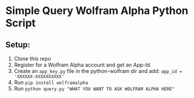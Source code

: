 # Simple Query Wolfram Alpha Python Script

## Setup:

1. Clone this repo
2. Register for a Wolfram Alpha account and get an App-Id.
3. Create an `app_key.py` file in the python-wolfram dir and add:
    `app_id = 'XXXXXX-XXXXXXXXXX'`
4. Run `pip install wolframalpha`
5. Run `python query.py "WHAT YOU WANT TO ASK WOLFRAM ALPHA HERE"`
